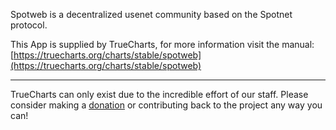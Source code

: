 Spotweb is a decentralized usenet community based on the Spotnet protocol.

This App is supplied by TrueCharts, for more information visit the manual: [https://truecharts.org/charts/stable/spotweb](https://truecharts.org/charts/stable/spotweb)

---

TrueCharts can only exist due to the incredible effort of our staff.
Please consider making a [donation](https://truecharts.org/about/sponsor) or contributing back to the project any way you can!
